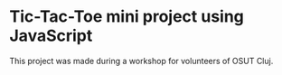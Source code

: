 # Tic-Tac-Toe mini project using JavaScript

This project was made during a workshop for volunteers of OSUT Cluj.
